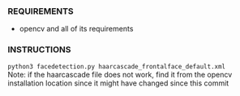 ### REQUIREMENTS
- opencv and all of its requirements

### INSTRUCTIONS
`python3 facedetection.py haarcascade_frontalface_default.xml`<br>
Note: if the haarcascade file does not work, find it from the opencv installation location since it might have changed since this commit
